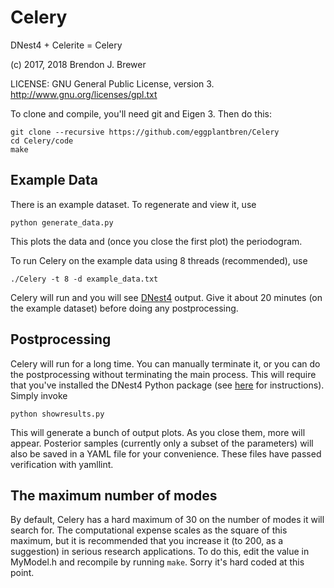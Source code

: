 Celery
======

DNest4 + Celerite = Celery

(c) 2017, 2018 Brendon J. Brewer

LICENSE: GNU General Public License, version 3.
http://www.gnu.org/licenses/gpl.txt

To clone and compile, you'll need git and Eigen 3.
Then do this:

```
git clone --recursive https://github.com/eggplantbren/Celery
cd Celery/code
make
```

## Example Data

There is an example dataset. To regenerate and view it, use

```
python generate_data.py
```

This plots the data and (once you close the first plot) the periodogram.

To run Celery on the example data using 8 threads (recommended), use

```
./Celery -t 8 -d example_data.txt
```

Celery will run and you will see
[DNest4](https://github.com/eggplantbren/DNest4) output. Give it about 20
minutes (on the example dataset) before doing any postprocessing.

## Postprocessing

Celery will run for a long time. You can manually terminate it, or you can
do the postprocessing without terminating the main process. This will require
that you've installed the DNest4 Python package
(see [here](https://github.com/eggplantbren/DNest4) for instructions).
Simply invoke

```
python showresults.py
```

This will generate a bunch of output plots. As you close them, more will appear.
Posterior samples (currently only a subset of the parameters)
will also be saved in a YAML
file for your convenience. These files have passed verification with
yamllint.

## The maximum number of modes

By default, Celery has a hard maximum of 30 on the number of modes it will
search for. The computational expense scales as the square of this maximum,
but it is recommended that you increase it (to 200, as a suggestion) in
serious research applications. To do this, edit the value in MyModel.h and
recompile by running `make`. Sorry it's hard coded at this point.

